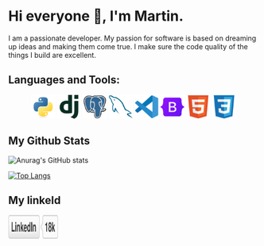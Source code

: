 # Hi everyone 👋, I'm Martin.
I am a passionate developer. My passion for software is based on dreaming up ideas and making them come true. I make sure the code quality of the things I build are excellent.



## Languages and Tools:
<p align="center">
<img src="https://raw.githubusercontent.com/devicons/devicon/1119b9f84c0290e0f0b38982099a2bd027a48bf1/icons/python/python-original.svg" alt= "Python" width="48" height="48"/> 
<img src="https://raw.githubusercontent.com/ArielXL/ArielXL/90f34e14d3b362f49420b10370502f175b767be8/img/django.svg" alt= "django" width="48" height="48"/> 
  <img src="https://raw.githubusercontent.com/ArielXL/ArielXL/90f34e14d3b362f49420b10370502f175b767be8/img/postgresql.svg" alt= "Postgresql" width="48" height="48"/> 
  <img src="https://raw.githubusercontent.com/ArielXL/ArielXL/90f34e14d3b362f49420b10370502f175b767be8/img/mysql.svg" alt= "mysql" width="48" height="48"/> 
  <img src="https://raw.githubusercontent.com/ArielXL/ArielXL/90f34e14d3b362f49420b10370502f175b767be8/img/vscode.svg" alt= "vscode" width="48" height="48"/> 
  <img src="https://raw.githubusercontent.com/ArielXL/ArielXL/90f34e14d3b362f49420b10370502f175b767be8/img/bootstrap.svg" alt= "bootstrap" width="48" height="48"/> 
  <img src="https://raw.githubusercontent.com/ArielXL/ArielXL/90f34e14d3b362f49420b10370502f175b767be8/img/html5.svg" alt= "html" width="48" height="48"/> 
  <img src="https://raw.githubusercontent.com/ArielXL/ArielXL/90f34e14d3b362f49420b10370502f175b767be8/img/css3.svg" alt= "css" width="48" height="48"/> 
 

## My Github Stats
 
<p align="center"> 
  
![Anurag's GitHub stats](https://github-readme-stats.vercel.app/api?username=mart1nap&show_icons=true&theme=radical)
  
[![Top Langs](https://github-readme-stats.vercel.app/api/top-langs/?username=mart1nap&layout=compact&theme=radical)](https://github.com/anuraghazra/github-readme-stats)

## My linkeId 
 
<img src="https://raw.githubusercontent.com/terrytangyuan/terrytangyuan/6f1aefa4b7594b47a780442b3f528ea6b1fa72fe/imgs/linkedin.svg" href="https://www.linkedin.com/in/martín-aponte-8853b298/" alt= "css" width="100" height="48"/>
 
